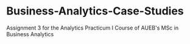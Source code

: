 # Business-Analytics-Case-Studies
Assignment 3 for the Analytics Practicum I Course of AUEB's MSc in Business Analytics
